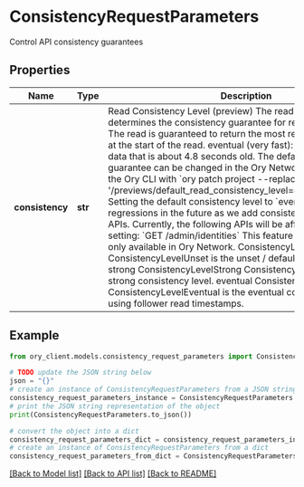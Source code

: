 # ConsistencyRequestParameters

Control API consistency guarantees

## Properties

Name | Type | Description | Notes
------------ | ------------- | ------------- | -------------
**consistency** | **str** | Read Consistency Level (preview)  The read consistency level determines the consistency guarantee for reads:  strong (slow): The read is guaranteed to return the most recent data committed at the start of the read. eventual (very fast): The result will return data that is about 4.8 seconds old.  The default consistency guarantee can be changed in the Ory Network Console or using the Ory CLI with &#x60;ory patch project --replace &#39;/previews/default_read_consistency_level&#x3D;\&quot;strong\&quot;&#39;&#x60;.  Setting the default consistency level to &#x60;eventual&#x60; may cause regressions in the future as we add consistency controls to more APIs. Currently, the following APIs will be affected by this setting:  &#x60;GET /admin/identities&#x60;  This feature is in preview and only available in Ory Network.  ConsistencyLevelUnset  ConsistencyLevelUnset is the unset / default consistency level. strong ConsistencyLevelStrong  ConsistencyLevelStrong is the strong consistency level. eventual ConsistencyLevelEventual  ConsistencyLevelEventual is the eventual consistency level using follower read timestamps. | [optional] 

## Example

```python
from ory_client.models.consistency_request_parameters import ConsistencyRequestParameters

# TODO update the JSON string below
json = "{}"
# create an instance of ConsistencyRequestParameters from a JSON string
consistency_request_parameters_instance = ConsistencyRequestParameters.from_json(json)
# print the JSON string representation of the object
print(ConsistencyRequestParameters.to_json())

# convert the object into a dict
consistency_request_parameters_dict = consistency_request_parameters_instance.to_dict()
# create an instance of ConsistencyRequestParameters from a dict
consistency_request_parameters_from_dict = ConsistencyRequestParameters.from_dict(consistency_request_parameters_dict)
```
[[Back to Model list]](../README.md#documentation-for-models) [[Back to API list]](../README.md#documentation-for-api-endpoints) [[Back to README]](../README.md)


